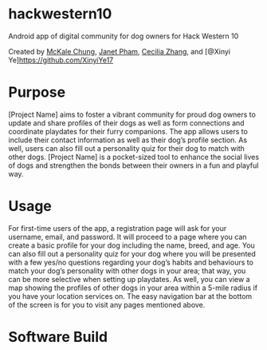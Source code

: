 # hackwestern10
Android app of digital community for dog owners for Hack Western 10 

Created by [McKale Chung](https://github.com/mckalechung), [Janet Pham](https://github.com/janetPham), [Cecilia Zhang](https://github.com/ceciliazyy), and [@Xinyi Ye]https://github.com/XinyiYe17

# Purpose 
[Project Name] aims to foster a vibrant community for proud dog owners to update and share profiles of their dogs as well as form connections and coordinate playdates for their furry companions. The app allows users to include their contact information as well as their dog’s profile section. As well, users can also fill out a personality quiz for their dog to match with other dogs. [Project Name] is a pocket-sized tool to enhance the social lives of dogs and strengthen the bonds between their owners in a fun and playful way.

# Usage
For first-time users of the app, a registration page will ask for your username, email, and password. It will proceed to a page where you can create a basic profile for your dog including the name, breed, and age. You can also fill out a personality quiz for your dog where you will be presented with a few yes/no questions regarding your dog’s habits and behaviours to match your dog’s personality with other dogs in your area; that way, you can be more selective when setting up playdates. As well, you can view a map showing the profiles of other dogs in your area within a 5-mile radius if you have your location services on. The easy navigation bar at the bottom of the screen is for you to visit any pages mentioned above.

# Software Build
